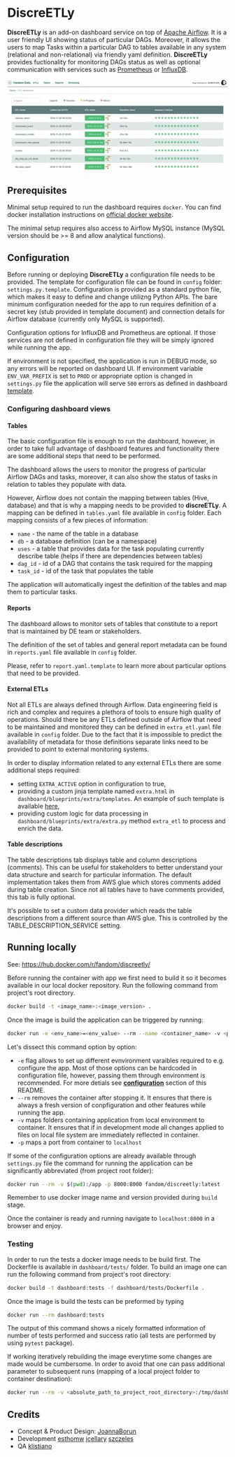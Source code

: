 # DiscreETLy

**DiscreETLy** is an add-on dashboard service on top of [Apache Airflow](https://github.com/apache/incubator-airflow). It is a user friendly UI showing status of particular DAGs. Moreover, it allows the users to map Tasks within a particular DAG to tables available in any system (relational and non-relational) via friendly yaml definition. **DiscreETLy** provides fuctionality for monitoring DAGs status as well as optional communication with services such as [Prometheus](https://prometheus.io/) or [InfluxDB](https://www.influxdata.com/).

![screenshot](https://raw.githubusercontent.com/Wikia/discreETLy/master/dashboard/static/images/ui_screen.png)

## Prerequisites

Minimal setup required to run the dashboard requires `docker`. You can find docker installation instructions on
[official docker website](https://docs.docker.com/install/).

The minimal setup requires also access to Airflow MySQL instance (MySQL version should be >= 8 and allow analytical functions).

## Configuration

Before running or deploying **DiscreETLy** a configuration file needs to be provided. The template for configuration
file can be found in `config` folder: `settings.py.template`. Configuration is provided as a standard python file,
which makes it easy to define and change utilizng Python APIs. The bare minimum configuration needed for the app to run requires definition of a secret key (stub provided in template document) and connection details for Airflow database (currently only MySQL is supported).

Configuration options for InfluxDB and Prometheus are optional. If those services are not defined in configuration
file they will be simply ignored while running the app.

If environment is not specified, the application is run in DEBUG mode, so any errors will be reported on dashboard UI. If environment variable `ENV_VAR_PREFIX` is set to `PROD` or appropriate
option is changed in `settings.py` file the application will serve `500` errors as defined in dashboard [template](dashboard/blueprints/page/templates/500.html).

### Configuring dashboard views

#### Tables

The basic configuration file is enough to run the dashboard, however, in order to take
full advantage of dashboard features and functionality there are some additional steps
that need to be performed.

The dashboard allows the users to monitor the progress of particular Airflow DAGs and
tasks, moreover, it can also show the status of tasks in relation to tables they populate
with data.

However, Airflow does not contain the mapping between tables (Hive, database) and that is
why a mapping needs to be provided to **discreETLy**. A mapping can be defined in
`tables.yaml` file available in `config` folder. Each mapping consists of a few pieces of information:

- `name` - the name of the table in a database
- `db` - a database definition (can be a namespace)
- `uses` - a table that provides data for the task populating currently describe table (helps if there are dependencies between tables)
- `dag_id` - id of a DAG that contains the task required for the mapping
- `task_id` - id of the task that populates the table

The application will automatically ingest the definition of the tables and map them to particular tasks.

#### Reports

The dashboard allows to monitor sets of tables that constitute to a report that is maintained by DE team or stakeholders.

The definition of the set of tables and general report metadata can be
found in `reports.yaml` file available in `config` folder.

Please, refer to `report.yaml.template` to learn more about particular options that
need to be provided.

#### External ETLs

Not all ETLs are always defined through Airflow. Data engineering field is rich and
complex and requires a plethora of tools to ensure high quality of operations. Should there be any ETLs defined outside of Airflow that need to be maintained and
monitored they can be defined in `extra_etl.yaml` file available in `config` folder. Due to the fact that it is impossible to predict the availability of metadata for
those definitions separate links need to be provided to point to external monitoring systems.

In order to display information related to any external ETLs there are some additional steps required:

- setting `EXTRA_ACTIVE` option in configuration to true,
- providing a custom jinja template named `extra.html` in `dashboard/blueprints/extra/templates`. An example of such template is available [here](examples/extra.html),
- providing custom logic for data processing in `dashboard/blueprints/extra/extra.py` method `extra_etl` to process and enrich the data.


#### Table descriptions

The table descriptions tab displays table and column descriptions (comments). This can be useful for stakeholders to better understand your data structure and search for particular information. The default implementation takes them from AWS glue which stores comments added during table creation. Since not all tables have to have comments provided, this tab is fully optional.
 
It's possible to set a custom data provider which reads the table descriptions from a different source than AWS glue. This is controlled by the TABLE_DESCRIPTION_SERVICE setting. 

## Running locally

See: https://hub.docker.com/r/fandom/discreetly/

Before running the container with app we first need to build it so it becomes available
in our local docker repository. Run the following command from project's root directory.

```bash
docker build -t <image_name>:<image_version> .
```

Once the image is build the application can be triggered by running:

```bash
docker run -e <env_name>=<env_value> --rm --name <container_name> -v <project_root_folder>:/app -p 8000:8000 <docker_image_name>:<image_version>
```

Let's dissect this command option by option:

- `-e` flag allows to set up different evnvironment varaibles required to e.g. configure the app. Most of those options can be hardcoded in configuration file, however, passing them through environment is recommended. For more detials see **[configuration](#configuration)** section of this README.
- `--rm` removes the container after stopping it. It ensures that there is always a fresh version of conpfiguration and other features while running the app.
- `-v` maps folders containing application from local environment to container. It ensures that if in development mode all changes applied to files on local file system are immediately reflected in container.
- `-p` maps a port from container to `localhost`

If some of the configuration options are already available through `settings.py` file the command for running the application can be significantly abbreviated (from project root folder):

```bash
docker run --rm -v $(pwd):/app -p 8000:8000 fandom/discreetly:latest
```

Remember to use docker image name and version provided during `build` stage.

Once the container is ready and running navigate to `localhost:8000` in a browser and enjoy.

### Testing

In order to run the tests a docker image needs to be build first. The Dockerfile is available in `dashboard/tests/` folder. To build an image one can run the following command from project's root directory:

```bash
docker build -t dashboard:tests -f dashboard/tests/Dockerfile .
```

Once the image is build the tests can be preformed by typing

```bash
docker run --rm dashboard:tests
```

The output of this command shows a nicely formatted information of number of tests performed and success ratio (all tests are performed by using `pytest` package).

If working iteratively rebuilding the image everytime some changes are made would be cumbersome. In order to avoid that one can pass additional parameter to subsequent runs (mapping of a local project folder to container destination):

```bash
docker run --rm -v <absolute_path_to_project_root_directory>:/tmp/dashboard/ dashboard:tests
```

## Credits

* Concept & Product Design: 
[JoannaBorun](https://github.com/JoannaBorun)
* Development
[esthomw](https://github.com/esthomw)
[jcellary](https://github.com/jcellary)
[szczeles](https://github.com/szczeles)
* QA
[klistiano](https://github.com/klistiano)
